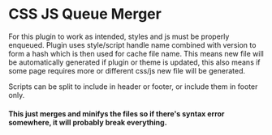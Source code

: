 # CSS JS Queue Merger

For this plugin to work as intended, styles and js must be properly enqueued. Plugin uses style/script handle name combined with version to form a hash which is then used for cache file name. This means new file will be automatically generated if plugin or theme is updated, this also means if some page requires more or different css/js new file will be generated.

Scripts can be split to include in header or footer, or include them in footer only.

#### This just merges and minifys the files so if there's syntax error somewhere, it will probably break everything.
